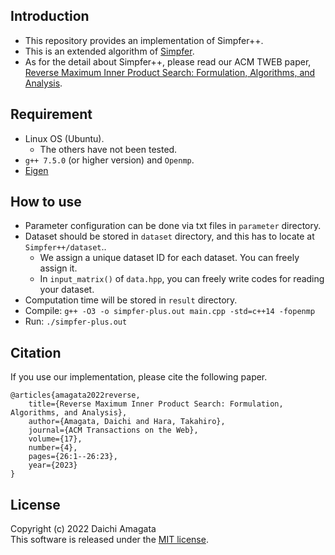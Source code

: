 ## Introduction
* This repository provides an implementation of Simpfer++.
* This is an extended algorithm of [Simpfer](https://github.com/amgt-d1/Simpfer).
* As for the detail about Simpfer++, please read our ACM TWEB paper, [Reverse Maximum Inner Product Search: Formulation, Algorithms, and Analysis](https://dl.acm.org/doi/10.1145/3587215).

## Requirement
* Linux OS (Ubuntu).
   * The others have not been tested.
* `g++ 7.5.0` (or higher version) and `Openmp`.
* [Eigen](https://eigen.tuxfamily.org/index.php?title=Main_Page)

## How to use
* Parameter configuration can be done via txt files in `parameter` directory.
* Dataset should be stored in `dataset` directory, and this has to locate at `Simpfer++/dataset`..
	* We assign a unique dataset ID for each dataset. You can freely assign it.
	* In `input_matrix()` of `data.hpp`, you can freely write codes for reading your dataset.
* Computation time will be stored in `result` directory.
* Compile: `g++ -O3 -o simpfer-plus.out main.cpp -std=c++14 -fopenmp`
* Run: `./simpfer-plus.out`


## Citation
If you use our implementation, please cite the following paper.
``` 
@articles{amagata2022reverse,  
    title={Reverse Maximum Inner Product Search: Formulation, Algorithms, and Analysis},  
    author={Amagata, Daichi and Hara, Takahiro},
    journal={ACM Transactions on the Web},
    volume={17},
    number={4},
    pages={26:1--26:23},  
    year={2023}  
}
``` 

## License
Copyright (c) 2022 Daichi Amagata  
This software is released under the [MIT license](https://github.com/amgt-d1/Simpfer-plus-plus/blob/main/license.txt).
